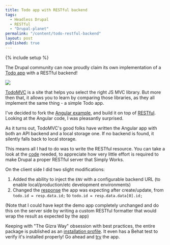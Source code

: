 ```yaml
---
title: Todo app with RESTful backend
tags:
  - Headless Drupal
  - RESTful
  - "Drupal-planet"
permalink: "/content/todo-restful-backend"
layout: post
published: true
---
```


{% include setup %}

The Drupal community can now proudly claim its own implementation of a [Todo app](http://gizra.github.io/todo_restful/#/) with a RESTful backend!

<img src="{{BASE_PATH}}/assets/images/posts/todo-restful/image1.jpg" />

[TodoMVC](http://todomvc.com/) is a site that helps you select the right JS MVC library. But more then that, it allows you to learn by comparing those libraries, as they all implement the same thing - a simple Todo app.

I've decided to fork the [Angular example](http://todomvc.com/examples/angularjs/#/), and build it on top of [RESTful](https://github.com/Gizra/restful). Looking at the Angular code, I was pleasantly surprised.

<!-- more -->

As it turns out, TodoMVC's good folks have written the Angular app with both an API backend and a local storage one. If no backend is found, it silently falls back to local storage.

This means all I had to do was to write the RESTful resource. You can take a look at the [code](https://github.com/Gizra/todo_restful/blob/master/todo/modules/custom/todo_restful/plugins/restful/node/todos/1.0/TodosResource.class.php#L8) needed, to appreciate how very little effort is required to make Drupal a proper RESTful server that Simply Works.

On the client side I did two slight modifications:

1. Added the ability to inject the ``ENV`` with a configurable backend URL (to enable local/production/etc development environments)
1. Changed the [response](https://github.com/Gizra/todo_restful/blob/master/client/app/scripts/services/todoStorage.js#L81) the app was expecting after create/update, from ``todo.id = resp.data.id;`` to ``todo.id = resp.data.data[0].id;``

(Note that I could have kept the demo app completely unchanged and do this on the server side by writing a custom RESTful formatter that would wrap the result as expected by the app)

Keeping with "The Gizra Way" obsession with best practices, the entire package is published as an [installation profile](https://github.com/Gizra/todo_restful#todomvc-adaptation-to-drupals-restful). It even has a Behat test to verify it's installed properly!
Go ahead and [try](http://gizra.github.io/todo_restful) the app.
